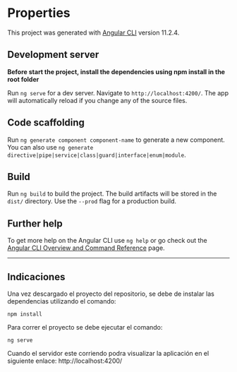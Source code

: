 # Properties

This project was generated with [Angular CLI](https://github.com/angular/angular-cli) version 11.2.4.

## Development server

**Before start the project, install the dependencies using npm install in the root folder**

Run `ng serve` for a dev server. Navigate to `http://localhost:4200/`. The app will automatically reload if you change any of the source files.

## Code scaffolding

Run `ng generate component component-name` to generate a new component. You can also use `ng generate directive|pipe|service|class|guard|interface|enum|module`.

## Build

Run `ng build` to build the project. The build artifacts will be stored in the `dist/` directory. Use the `--prod` flag for a production build.

## Further help

To get more help on the Angular CLI use `ng help` or go check out the [Angular CLI Overview and Command Reference](https://angular.io/cli) page.

---

## Indicaciones

Una vez descargado el proyecto del repositorio, se debe de instalar las dependencias utilizando el comando:

```
npm install
```

Para correr el proyecto se debe ejecutar el comando:

```
ng serve

```

Cuando el servidor este corriendo podra visualizar la aplicación en el siguiente enlace:
http://localhost:4200/
